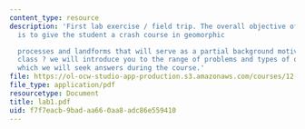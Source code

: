```yaml
---
content_type: resource
description: 'First lab exercise / field trip. The overall objective of this trip
  is to give the student a crash course in geomorphic

  processes and landforms that will serve as a partial background motivation for this
  class ? we will introduce you to the range of problems and types of questions to
  which we will seek answers during the course.'
file: https://ol-ocw-studio-app-production.s3.amazonaws.com/courses/12-163-surface-processes-and-landscape-evolution-fall-2004/f7f7eacb9badaa660aa8adc86e559410_lab1.pdf
file_type: application/pdf
resourcetype: Document
title: lab1.pdf
uid: f7f7eacb-9bad-aa66-0aa8-adc86e559410
---
```

